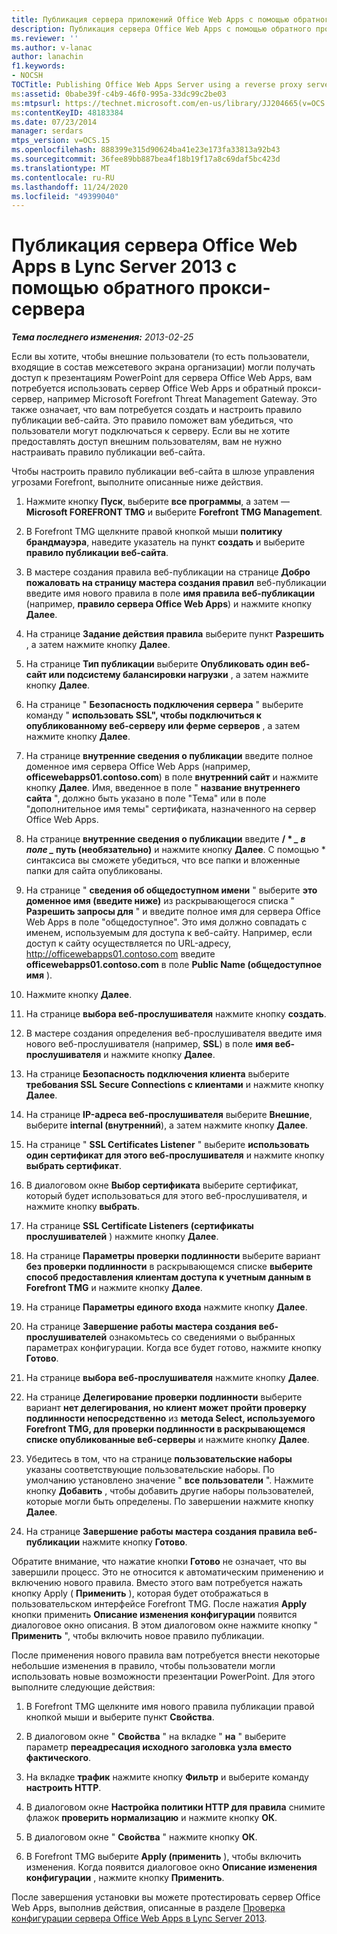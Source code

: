 ```yaml
---
title: Публикация сервера приложений Office Web Apps с помощью обратного прокси-сервера
description: Публикация сервера Office Web Apps с помощью обратного прокси-сервера.
ms.reviewer: ''
ms.author: v-lanac
author: lanachin
f1.keywords:
- NOCSH
TOCTitle: Publishing Office Web Apps Server using a reverse proxy server
ms:assetid: 0babe39f-c4b9-46f0-995a-33dc99c2be03
ms:mtpsurl: https://technet.microsoft.com/en-us/library/JJ204665(v=OCS.15)
ms:contentKeyID: 48183384
ms.date: 07/23/2014
manager: serdars
mtps_version: v=OCS.15
ms.openlocfilehash: 888399e315d90624ba41e23e173fa33813a92b43
ms.sourcegitcommit: 36fee89bb887bea4f18b19f17a8c69daf5bc423d
ms.translationtype: MT
ms.contentlocale: ru-RU
ms.lasthandoff: 11/24/2020
ms.locfileid: "49399040"
---
```

# <a name="publishing-office-web-apps-server-in-lync-server-2013-using-a-reverse-proxy-server"></a>Публикация сервера Office Web Apps в Lync Server 2013 с помощью обратного прокси-сервера

<div data-xmlns="http://www.w3.org/1999/xhtml">

<div class="topic" data-xmlns="http://www.w3.org/1999/xhtml" data-msxsl="urn:schemas-microsoft-com:xslt" data-cs="https://msdn.microsoft.com/">

<div data-asp="https://msdn2.microsoft.com/asp">



</div>

<div id="mainSection">

<div id="mainBody">

<span> </span>

_**Тема последнего изменения:** 2013-02-25_

Если вы хотите, чтобы внешние пользователи (то есть пользователи, входящие в состав межсетевого экрана организации) могли получать доступ к презентациям PowerPoint для сервера Office Web Apps, вам потребуется использовать сервер Office Web Apps и обратный прокси-сервер, например Microsoft Forefront Threat Management Gateway. Это также означает, что вам потребуется создать и настроить правило публикации веб-сайта. Это правило поможет вам убедиться, что пользователи могут подключаться к серверу. Если вы не хотите предоставлять доступ внешним пользователям, вам не нужно настраивать правило публикации веб-сайта.

Чтобы настроить правило публикации веб-сайта в шлюзе управления угрозами Forefront, выполните описанные ниже действия.

1.  Нажмите кнопку **Пуск**, выберите **все программы**, а затем — **Microsoft FOREFRONT TMG** и выберите **Forefront TMG Management**.

2.  В Forefront TMG щелкните правой кнопкой мыши **политику брандмауэра**, наведите указатель на пункт **создать** и выберите **правило публикации веб-сайта**.

3.  В мастере создания правила веб-публикации на странице **Добро пожаловать на страницу мастера создания правил** веб-публикации введите имя нового правила в поле **имя правила веб-публикации** (например, **правило сервера Office Web Apps**) и нажмите кнопку **Далее**.

4.  На странице **Задание действия правила** выберите пункт **Разрешить** , а затем нажмите кнопку **Далее**.

5.  На странице **Тип публикации** выберите **Опубликовать один веб-сайт или подсистему балансировки нагрузки** , а затем нажмите кнопку **Далее**.

6.  На странице " **Безопасность подключения сервера** " выберите команду " **использовать SSL", чтобы подключиться к опубликованному веб-серверу или ферме серверов** , а затем нажмите кнопку **Далее**.

7.  На странице **внутренние сведения о публикации** введите полное доменное имя сервера Office Web Apps (например, **officewebapps01.contoso.com**) в поле **внутренний сайт** и нажмите кнопку **Далее**. Имя, введенное в поле " **название внутреннего сайта** ", должно быть указано в поле "Тема" или в поле "дополнительное имя темы" сертификата, назначенного на сервер Office Web Apps.

8.  На странице **внутренние сведения о публикации** введите **/ \* *_ в поле _* путь (необязательно)** и нажмите кнопку **Далее**. С помощью \* синтаксиса вы сможете убедиться, что все папки и вложенные папки для сайта опубликованы.

9.  На странице " **сведения об общедоступном имени** " выберите **это доменное имя (введите ниже)** из раскрывающегося списка " **Разрешить запросы для** " и введите полное имя для сервера Office Web Apps в поле "общедоступное". Это имя должно совпадать с именем, используемым для доступа к веб-сайту. Например, если доступ к сайту осуществляется по URL-адресу, http://officewebapps01.contoso.com введите **officewebapps01.contoso.com** в поле **Public Name (общедоступное имя** ).

10. Нажмите кнопку **Далее**.

11. На странице **выбора веб-прослушивателя** нажмите кнопку **создать**.

12. В мастере создания определения веб-прослушивателя введите имя нового веб-прослушивателя (например, **SSL**) в поле **имя веб-прослушивателя** и нажмите кнопку **Далее**.

13. На странице **Безопасность подключения клиента** выберите **требования SSL Secure Connections с клиентами** и нажмите кнопку **Далее**.

14. На странице **IP-адреса веб-прослушивателя** выберите **Внешние**, выберите **internal (внутренний**), а затем нажмите кнопку **Далее**.

15. На странице " **SSL Certificates Listener** " выберите **использовать один сертификат для этого веб-прослушивателя** и нажмите кнопку **выбрать сертификат**.

16. В диалоговом окне **Выбор сертификата** выберите сертификат, который будет использоваться для этого веб-прослушивателя, и нажмите кнопку **выбрать**.

17. На странице **SSL Certificate Listeners (сертификаты прослушивателей** ) нажмите кнопку **Далее**.

18. На странице **Параметры проверки подлинности** выберите вариант **без проверки подлинности** в раскрывающемся списке **выберите способ предоставления клиентам доступа к учетным данным в Forefront TMG** и нажмите кнопку **Далее**.

19. На странице **Параметры единого входа** нажмите кнопку **Далее**.

20. На странице **Завершение работы мастера создания веб-прослушивателей** ознакомьтесь со сведениями о выбранных параметрах конфигурации. Когда все будет готово, нажмите кнопку **Готово**.

21. На странице **выбора веб-прослушивателя** нажмите кнопку **Далее**.

22. На странице **Делегирование проверки подлинности** выберите вариант **нет делегирования, но клиент может пройти проверку подлинности непосредственно** из **метода Select, используемого Forefront TMG, для проверки подлинности в раскрывающемся списке опубликованные веб-серверы** и нажмите кнопку **Далее**.

23. Убедитесь в том, что на странице **пользовательские наборы** указаны соответствующие пользовательские наборы. По умолчанию установлено значение " **все пользователи** ". Нажмите кнопку **Добавить** , чтобы добавить другие наборы пользователей, которые могли быть определены. По завершении нажмите кнопку **Далее**.

24. На странице **Завершение работы мастера создания правила веб-публикации** нажмите кнопку **Готово**.

Обратите внимание, что нажатие кнопки **Готово** не означает, что вы завершили процесс. Это не относится к автоматическим применению и включению нового правила. Вместо этого вам потребуется нажать кнопку Apply ( **Применить** ), которая будет отображаться в пользовательском интерфейсе Forefront TMG. После нажатия **Apply** кнопки применить **Описание изменения конфигурации** появится диалоговое окно описания. В этом диалоговом окне нажмите кнопку " **Применить** ", чтобы включить новое правило публикации.

После применения нового правила вам потребуется внести некоторые небольшие изменения в правило, чтобы пользователи могли использовать новые возможности презентации PowerPoint. Для этого выполните следующие действия:

1.  В Forefront TMG щелкните имя нового правила публикации правой кнопкой мыши и выберите пункт **Свойства**.

2.  В диалоговом окне " **Свойства** " на вкладке " **на** " выберите параметр **переадресация исходного заголовка узла вместо фактического**.

3.  На вкладке **трафик** нажмите кнопку **Фильтр** и выберите команду **настроить HTTP**.

4.  В диалоговом окне **Настройка политики HTTP для правила** снимите флажок **проверить нормализацию** и нажмите кнопку **ОК**.

5.  В диалоговом окне " **Свойства** " нажмите кнопку **ОК**.

6.  В Forefront TMG выберите **Apply (применить** ), чтобы включить изменения. Когда появится диалоговое окно **Описание изменения конфигурации** , нажмите кнопку **Применить**.

После завершения установки вы можете протестировать сервер Office Web Apps, выполнив действия, описанные в разделе [Проверка конфигурации сервера Office Web Apps в Lync Server 2013](lync-server-2013-validating-the-configuration-of-office-web-apps-server.md).

</div>

<span> </span>

</div>

</div>

</div>


